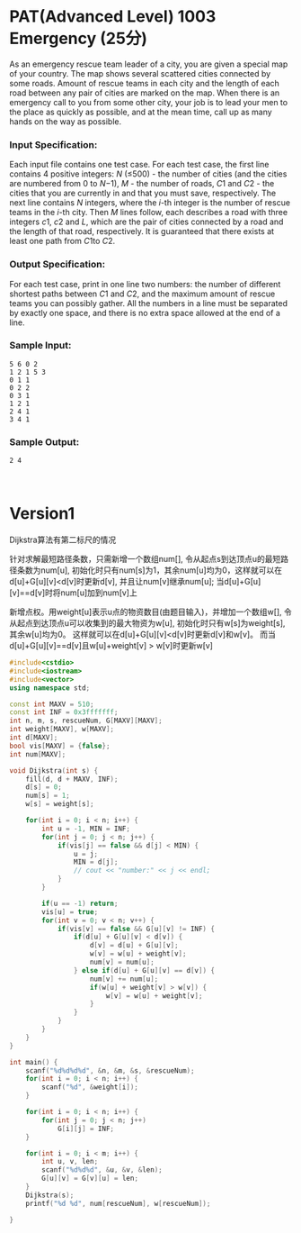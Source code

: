 # PAT(Advanced Level) 1003 Emergency (25分)

As an emergency rescue team leader of a city, you are given a special map of your country. The map shows several scattered cities connected by some roads. Amount of rescue teams in each city and the length of each road between any pair of cities are marked on the map. When there is an emergency call to you from some other city, your job is to lead your men to the place as quickly as possible, and at the mean time, call up as many hands on the way as possible.

### Input Specification:

Each input file contains one test case. For each test case, the first line contains 4 positive integers: *N* (≤500) - the number of cities (and the cities are numbered from 0 to *N*−1), *M* - the number of roads, *C*1 and *C*2 - the cities that you are currently in and that you must save, respectively. The next line contains *N* integers, where the *i*-th integer is the number of rescue teams in the *i*-th city. Then *M* lines follow, each describes a road with three integers *c*1, *c*2 and *L*, which are the pair of cities connected by a road and the length of that road, respectively. It is guaranteed that there exists at least one path from *C*1to *C*2.

### Output Specification:

For each test case, print in one line two numbers: the number of different shortest paths between *C*1 and *C*2, and the maximum amount of rescue teams you can possibly gather. All the numbers in a line must be separated by exactly one space, and there is no extra space allowed at the end of a line.

### Sample Input:

```in
5 6 0 2
1 2 1 5 3
0 1 1
0 2 2
0 3 1
1 2 1
2 4 1
3 4 1  
```

### Sample Output:

```out
2 4
```

<br>

# Version1

Dijkstra算法有第二标尺的情况

针对求解最短路径条数，只需新增一个数组num[], 令从起点s到达顶点u的最短路径条数为num[u], 初始化时只有num[s]为1，其余num[u]均为0，这样就可以在d[u]+G\[u][v]<d[v]时更新d[v], 并且让num[v]继承num[u]; 当d[u]+G\[u][v]==d[v]时将num[u]加到num[v]上

新增点权。用weight[u]表示u点的物资数目(由题目输入)，并增加一个数组w[], 令从起点到达顶点u可以收集到的最大物资为w[u], 初始化时只有w[s]为weight[s], 其余w[u]均为0。 这样就可以在d[u]+G\[u][v]<d[v]时更新d[v]和w[v]。 而当d[u]+G\[u][v]==d[v]且w[u]+weight[v] > w[v]时更新w[v]

```cpp
#include<cstdio>
#include<iostream>
#include<vector>
using namespace std;

const int MAXV = 510;
const int INF = 0x3fffffff;
int n, m, s, rescueNum, G[MAXV][MAXV];
int weight[MAXV], w[MAXV];
int d[MAXV];
bool vis[MAXV] = {false};
int num[MAXV];

void Dijkstra(int s) {
    fill(d, d + MAXV, INF);
    d[s] = 0;
    num[s] = 1;
    w[s] = weight[s];

    for(int i = 0; i < n; i++) {
        int u = -1, MIN = INF;
        for(int j = 0; j < n; j++) {
            if(vis[j] == false && d[j] < MIN) {
                u = j;
                MIN = d[j];
                // cout << "number:" << j << endl;
            }
        }

        if(u == -1) return;
        vis[u] = true;
        for(int v = 0; v < n; v++) {
            if(vis[v] == false && G[u][v] != INF) {
                if(d[u] + G[u][v] < d[v]) {
                    d[v] = d[u] + G[u][v];
                    w[v] = w[u] + weight[v];
                    num[v] = num[u];
                } else if(d[u] + G[u][v] == d[v]) {
                    num[v] += num[u];
                    if(w[u] + weight[v] > w[v]) {
                        w[v] = w[u] + weight[v];
                    }
                }
            }
        }
    }
}

int main() {
    scanf("%d%d%d%d", &n, &m, &s, &rescueNum);
    for(int i = 0; i < n; i++) {
        scanf("%d", &weight[i]);
    }

    for(int i = 0; i < n; i++) {
        for(int j = 0; j < n; j++)
            G[i][j] = INF;
    }

    for(int i = 0; i < m; i++) {
        int u, v, len;
        scanf("%d%d%d", &u, &v, &len);
        G[u][v] = G[v][u] = len;
    }
    Dijkstra(s);
    printf("%d %d", num[rescueNum], w[rescueNum]);

}
```

